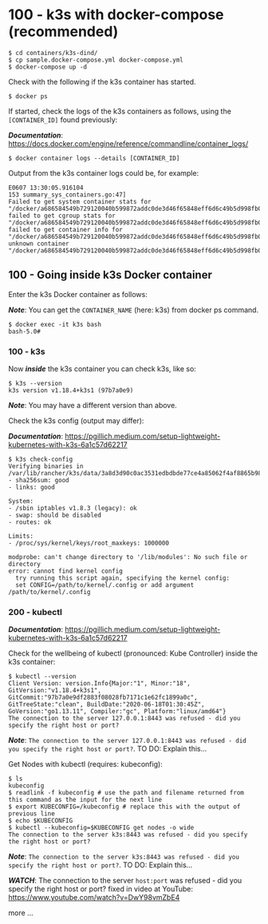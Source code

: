 # 100 - k3s with docker-compose (recommended)
```
$ cd containers/k3s-dind/
$ cp sample.docker-compose.yml docker-compose.yml
$ docker-compose up -d
```

Check with the following if the k3s container has started.

```
$ docker ps
```

If started, check the logs of the k3s containers as follows, using the ```[CONTAINER_ID]``` found previously:

***Documentation***: https://docs.docker.com/engine/reference/commandline/container_logs/

```
$ docker container logs --details [CONTAINER_ID]
```

Output from the k3s container logs could be, for example:

```
E0607 13:30:05.916104     
153 summary_sys_containers.go:47] 
Failed to get system container stats for "/docker/a686584549b729120040b599872addc0de3d46f65848eff6d6c49b5d998fb0b1/systemd": 
failed to get cgroup stats for "/docker/a686584549b729120040b599872addc0de3d46f65848eff6d6c49b5d998fb0b1/systemd": 
failed to get container info for "/docker/a686584549b729120040b599872addc0de3d46f65848eff6d6c49b5d998fb0b1/systemd": 
unknown container "/docker/a686584549b729120040b599872addc0de3d46f65848eff6d6c49b5d998fb0b1/systemd"
```

## 100 - Going inside k3s Docker container

Enter the k3s Docker container as follows:

***Note***: You can get the ```CONTAINER_NAME``` (here: k3s) from docker ps command.

```
$ docker exec -it k3s bash
bash-5.0# 
```

### 100 - k3s

Now ***inside*** the k3s container you can check k3s, like so:

```
$ k3s --version
k3s version v1.18.4+k3s1 (97b7a0e9)
```

***Note***: You may have a different version than above.

Check the k3s config (output may differ):

***Documentation***: https://pgillich.medium.com/setup-lightweight-kubernetes-with-k3s-6a1c57d62217

```
$ k3s check-config
Verifying binaries in /var/lib/rancher/k3s/data/3a8d3d90c0ac3531edbdbde77ce4a85062f4af8865b98cedc30ea730715d9d48/bin:
- sha256sum: good
- links: good

System:
- /sbin iptables v1.8.3 (legacy): ok
- swap: should be disabled
- routes: ok

Limits:
- /proc/sys/kernel/keys/root_maxkeys: 1000000

modprobe: can't change directory to '/lib/modules': No such file or directory
error: cannot find kernel config 
  try running this script again, specifying the kernel config:
  set CONFIG=/path/to/kernel/.config or add argument /path/to/kernel/.config
```

### 200 - kubectl

***Documentation***: https://pgillich.medium.com/setup-lightweight-kubernetes-with-k3s-6a1c57d62217

Check for the wellbeing of kubectl (pronounced: Kube Controller) inside the k3s container:

```
$ kubectl --version
Client Version: version.Info{Major:"1", Minor:"18", GitVersion:"v1.18.4+k3s1", GitCommit:"97b7a0e9df2883f08028fb7171c1e62fc1899a0c", GitTreeState:"clean", BuildDate:"2020-06-18T01:30:45Z", GoVersion:"go1.13.11", Compiler:"gc", Platform:"linux/amd64"}
The connection to the server 127.0.0.1:8443 was refused - did you specify the right host or port?
```

***Note***: ```The connection to the server 127.0.0.1:8443 was refused - did you specify the right host or port?```. TO DO: Explain this...

Get Nodes with kubectl (requires: kubeconfig):

```
$ ls
kubeconfig
$ readlink -f kubeconfig # use the path and filename returned from this command as the input for the next line
$ export KUBECONFIG=/kubeconfig # replace this with the output of previous line
$ echo $KUBECONFIG
$ kubectl --kubeconfig=$KUBECONFIG get nodes -o wide
The connection to the server k3s:8443 was refused - did you specify the right host or port?
```

***Note***: ```The connection to the server k3s:8443 was refused - did you specify the right host or port?```. TO DO: Explain this...

***WATCH***: The connection to the server ```host:port``` was refused - did you specify the right host or port? fixed in video at YouTube: https://www.youtube.com/watch?v=DwY98vmZbE4

more ...
